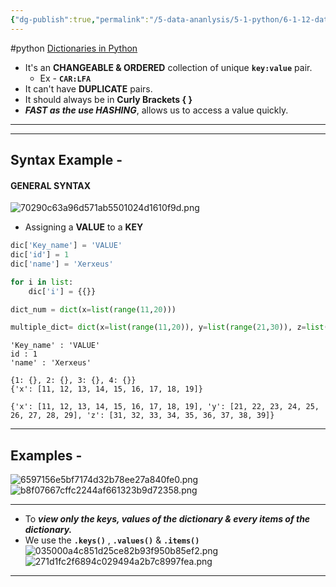 ```yaml
---
{"dg-publish":true,"permalink":"/5-data-ananlysis/5-1-python/6-1-12-data-stuctures/dictionary/1-python-dictionaries/","noteIcon":""}
---
```


#python 
[Dictionaries in Python](https://pynative.com/python-dictionaries/#h-using-update-method)
- It's an **CHANGEABLE & ORDERED** collection of unique **`key:value`** pair.
	- Ex - **`CAR:LFA`**
- It can't have **DUPLICATE** pairs.
- It should always be in **Curly Brackets { }**
- ***FAST as the use HASHING***, allows us to access a value quickly.
* * *
***
## Syntax Example - 
#### GENERAL SYNTAX 
![70290c63a96d571ab5501024d1610f9d.png](/img/user/_resources/70290c63a96d571ab5501024d1610f9d.png)
- Assigning a **VALUE** to a **KEY**
```Python
dic['Key_name'] = 'VALUE'
dic['id'] = 1
dic['name'] = 'Xerxeus'

for i in list:  
	dic['i'] = {{}}

dict_num = dict(x=list(range(11,20)))

multiple_dict= dict(x=list(range(11,20)), y=list(range(21,30)), z=list(range(31,40)))
```

``` Output
'Key_name' : 'VALUE' 
id : 1
'name' : 'Xerxeus'

{1: {}, 2: {}, 3: {}, 4: {}}
{'x': [11, 12, 13, 14, 15, 16, 17, 18, 19]}

{'x': [11, 12, 13, 14, 15, 16, 17, 18, 19], 'y': [21, 22, 23, 24, 25, 26, 27, 28, 29], 'z': [31, 32, 33, 34, 35, 36, 37, 38, 39]}
```

* * *
## Examples - 
![6597156e5bf7174d32b78ee27a840fe0.png](/img/user/_resources/6597156e5bf7174d32b78ee27a840fe0.png)
![b8f07667cffc2244af661323b9d72358.png](/img/user/_resources/b8f07667cffc2244af661323b9d72358.png)	
* * *
- To ***view only the keys, values of the dictionary & every items of the dictionary.***
- We use the **`.keys()`** , **`.values()`** & **`.items()`**
![035000a4c851d25ce82b93f950b85ef2.png](/img/user/_resources/035000a4c851d25ce82b93f950b85ef2.png)
![271d1fc2f6894c029494a2b7c8997fea.png](/img/user/_resources/271d1fc2f6894c029494a2b7c8997fea.png)
***
